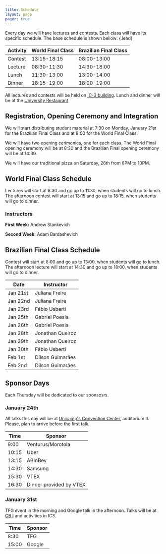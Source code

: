 ```yaml
---
title: Schedule
layout: page
pager: true
---
```


Every day we will have lectures and contests. Each class will have its specific schedule. The base schedule is shown bellow:
{.lead}

Activity | World Final Class | Brazilian Final Class
---------|-------------------|----------------------
Contest  | 13:15-18:15       | 08:00-13:00
Lecture  | 08:30-11:30       | 14:30-18:00
Lunch    | 11:30-13:00       | 13:00-14:00
Dinner   | 18:15-19:00       | 18:00-19:00

All lectures and contests will be held on [IC-3 building](https://www.google.com/maps/place/Instituto+de+Computa%C3%A7%C3%A3o/@-22.8132283,-47.0638092,18z/data=!4m5!3m4!1s0x0:0x35cb36a6a312ea5b!8m2!3d-22.8137764!4d-47.0640004). Lunch and dinner will be at the [University Restaurant](https://www.google.com/maps/place/Restaurante+Universit%C3%A1rio+-+Unicamp/@-22.8169862,-47.0728041,18z/data=!4m5!3m4!1s0x0:0x21d9dab5b4cf75ea!8m2!3d-22.817514!4d-47.0721962)

## Registration, Opening Ceremony and Integration

We will start distributing student material at 7:30 on Monday, January 21st for the Brazilian Final Class and at 8:00 for the World Final Class.

We will have two opening cerimonies, one for each class. The World Final opening ceremony will be at 8:30 and the Brazilian Final opening ceremony will be at 14:30.

We will have our traditional pizza on Saturday, 26th from 6PM to 10PM.

## World Final Class Schedule

Lectures will start at 8:30 and go up to 11:30, when students will go to lunch. The afternoon contest will start at 13:15 and go up to 18:15, when students will go to dinner.

### Instructors

**First Week:** Andrew Stankevich

**Second Week:** Adam Bardashevich

## Brazilian Final Class Schedule

Contest will start at 8:00 and go up to 13:00, when students will go to lunch. The afternoon lecture will start at 14:30 and go up to 18:00, when students will go to dinner.

Date     | Instructor
---------|-----------
Jan 21st | Juliana Freire
Jan 22nd | Juliana Freire
Jan 23rd | Fábio Usberti
Jan 25th | Gabriel Poesia
Jan 26th | Gabriel Poesia
Jan 28th | Jonathan Queiroz
Jan 29th | Jonathan Queiroz
Jan 30th | Fábio Usberti
Feb 1st  | Dilson Guimarães
Feb 2nd  | Dilson Guimarães

## Sponsor Days

Each Thursday will be dedicated to our sponsosrs.

### January 24th

All talks this day will be at [Unicamp's Convention Center](https://www.google.com/maps/place/Centro+de+Conven%C3%A7%C3%B5es/@-22.8147326,-47.0736946,17z/data=!3m1!4b1!4m5!3m4!1s0x94c8c14cff6a4ae5:0x5cc330b4c087f06!8m2!3d-22.8147326!4d-47.0715006), auditorium II. Please, plan to arrive before the first talk.

Time  | Sponsor
------|--------
9:00  | Venturus/Morotola
10:15 | Uber
13:15 | ABInBev
14:30 | Samsung
15:30 | VTEX
16:30 | Dinner provided by VTEX

### January 31st

TFG event in the morning and Google talk in the afternoon. Talks will be at [CB I](https://www.google.com/maps/place/Ciclo+B%C3%A1sico+I+-+CB/@-22.8147326,-47.0736946,17z/data=!4m12!1m6!3m5!1s0x94c8c14cff6a4ae5:0x5cc330b4c087f06!2sCentro+de+Conven%C3%A7%C3%B5es!8m2!3d-22.8147326!4d-47.0715006!3m4!1s0x0:0xf3522e37359f743c!8m2!3d-22.8174395!4d-47.0683667) and activities in IC3.

Time  | Sponsor
------|--------
8:30  | TFG
15:00 | Google
